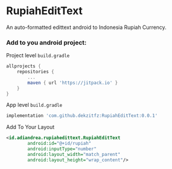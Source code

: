 # RupiahEditText

An auto-formatted edittext android to Indonesia Rupiah Currency.

### Add to you android project:

Project level `build.gradle`
```groovy
allprojects {
    repositories {
        ...
        maven { url 'https://jitpack.io' }
    }
}
```

App level `build.gradle`
```groovy
implementation 'com.github.dekzitfz:RupiahEditText:0.0.1'
```

Add To Your Layout
```xml
<id.adiandrea.rupiahedittext.RupiahEditText
        android:id="@+id/rupiah"
        android:inputType="number"
        android:layout_width="match_parent"
        android:layout_height="wrap_content"/>
```